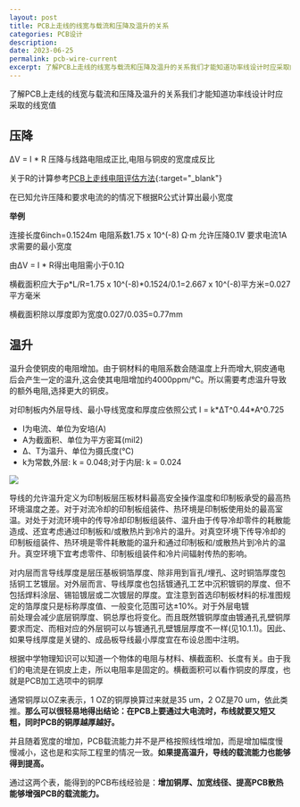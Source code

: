 ```yaml
---
layout: post
title: PCB上走线的线宽与载流和压降及温升的关系
categories: PCB设计
description: 
date: 2023-06-25
permalink: pcb-wire-current
excerpt: 了解PCB上走线的线宽与载流和压降及温升的关系我们才能知道功率线设计时应采取的线宽值
---
```


了解PCB上走线的线宽与载流和压降及温升的关系我们才能知道功率线设计时应采取的线宽值

## 压降

ΔV = I * R  压降与线路电阻成正比,电阻与铜皮的宽度成反比

关于R的计算参考[PCB上走线电阻评估方法](https://tiny-yhw.github.io//pcb-wire-resistance){:target="_blank"}

在已知允许压降和要求电流的的情况下根据R公式计算出最小宽度

**举例**

连接长度6inch=0.1524m 电阻系数1.75 x 10^(-8) Ω·m 允许压降0.1V 要求电流1A 求需要的最小宽度

由ΔV = I \* R得出电阻需小于0.1Ω

横截面积应大于ρ\*L/R=1.75 x 10^(-8)\*0.1524/0.1=2.667 x 10^(-8)平方米=0.027平方毫米

横截面积除以厚度即为宽度0.027/0.035=0.77mm

## 温升

温升会使铜皮的电阻增加。由于铜材料的电阻系数会随温度上升而增大,铜皮通电后会产生一定的温升,这会使其电阻增加约4000ppm/°C。所以需要考虑温升导致的额外电阻,选择更大的铜皮。

对印制板内外层导线、最小导线宽度和厚度应依照公式 I = k\*ΔT^0.44\*A^0.725

*   I为电流、单位为安培(A)
*   A为截面积、单位为平方密耳(mil2)
*   Δ、T为温升、单位为摄氏度(℃)
*   k为常数,外层: k = 0.048;对于内层: k = 0.024

![](https://a1024.synology.me:222/images/blog2022/Snipaste_2022-05-18_09-22-49.png)

导线的允许温升定义为印制板层压板材料最高安全操作温度和印制板承受的最高热环境温度之差。对于对流冷却的印制板组装件、热环境是印制板使用处的最高室温。对处于对流环境中的传导冷却印制板组装件、温升由于传导冷却零件的耗散能造成、还宜考虑通过印制板和/或散热片到冷片的温升。对真空环境下传导冷却的印制板组装件、热环境是零件耗散能的温升和通过印制板和/或散热片到冷片的温升。真空环境下宜考虑零件、印制板组装件和冷片间辐射传热的影响。

对内层而言导线厚度是层压基板铜箔厚度、除非用到盲孔/埋孔、这时铜箔厚度包括铜工艺镀层。对外层而言、导线厚度也包括镀通孔工艺中沉积镀铜的厚度、但不包括焊料涂层、锡铅镀层或二次镀层的厚度。宜注意到首选印制板材料的标准图规定的箔厚度只是标称厚度值、一般变化范围可达±10%。对于外层电镀  
前处理会减少底层铜厚度、铜总厚也将变化。而且既然镀铜厚度由镀通孔孔壁铜厚要求而定、而相对应的外层铜可以与镀通孔孔壁镀层厚度不一样(见10.1.1)。因此、如果导线厚度是关键的、成品板导线最小厚度宜在布设总图中注明。

根据中学物理知识可以知道一个物体的电阻与材料、横截面积、长度有关。由于我们的电流是在铜皮上走，所以电阻率是固定的。横截面积可以看作铜皮的厚度，也就是PCB加工选项中的铜厚

通常铜厚以OZ来表示，1 OZ的铜厚换算过来就是35 um，2 OZ是70 um，依此类推。**那么可以很轻易地得出结论：在PCB上要通过大电流时，布线就要又短又粗，同时PCB的铜厚越厚越好。**

并且随着宽度的增加，PCB载流能力并不是严格按照线性增加，而是增加幅度慢慢减小，这也是和实际工程里的情况一致。**如果提高温升，导线的载流能力也能够得到提高。**

通过这两个表，能得到的PCB布线经验是：**增加铜厚、加宽线径、提高PCB散热能够增强PCB的载流能力。**
